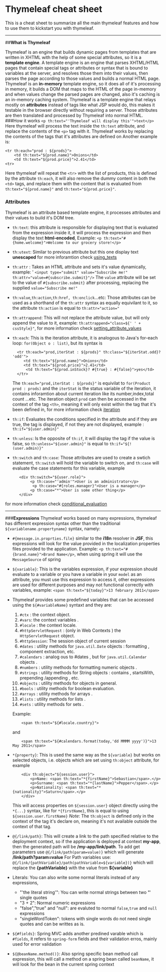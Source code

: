 Thymeleaf cheat sheet
==================
This is a cheat sheet to summarize all the main thymeleaf features and how to use them to kickstart you with thymeleaf.

----------
##**What is Thymeleaf**


Thymeleaf is an engine that builds dynamic pages from templates that are written in XHTML with the help of some special attributes, so it is a **template engine**.
A template engine is an engine that parses XHTML/HTML pages that contain special tags or attributes or syntax that is bound to variables at the server, and resolves those them into their values, then parses the page according to those values and builds a normal HTML page.
Thymeleaf is an **in-memory** template engine, so it does all of it's processing in memory, it builds a DOM that maps to the HTML of the page in-memory and when values change the parsed pages are changed, also it's caching is an in-memory caching system.
Thymeleaf is a template engine that relays mostly on **attributes** instead of tags like what JSP would do, this makes it testable in the browser directly without requiring a server.
Those attributes are then translated and processed by Thymeleaf into normal HTML.
###How it works
`<p th:text="'Thymeleaf will display this'">text</p>`
Here thymeleaf will process the text inside the `th:text` attribute, and replace the contents of the `<p>` tag with it.
Thymeleaf works by replacing the contents of the tags that it's attributes are defined on
Another example is:

    <tr th:each="prod : ${prods}">
	    <td th:text="${prod.name}">Onions</td>
	    <td th:text="${prod.price}">2.41</td>
    <tr>
   Here thymeleaf will repeat the `<tr>` with the list of products, this is defined by the attribute `th:each`, it will also remove the dummy content in both the `<td>` tags, and replace them with the content that is evaluated from `th:text="${prod.name}"` and `th:text="${prod.price}"`.

### **Attributes**
Thymeleaf is an attribute based template engine, it processes attributes and their values to build it's DOM tree.

* `th:text`: this attribute is responsible for displaying text that is evaluated from the expression inside it, it will process the expression and then display the text **html-encoded**, 
Example:
`<p th:text="#{home.welcome}">Welcome to our grocery store!</p>`

* `th:utext`: Similar to previous attribute but this one display text **unescaped** for more inforamtion check [using_texts](http://www.thymeleaf.org/doc/tutorials/2.1/usingthymeleaf.html#using-texts)
* `th:attr` : Takes an HTML attribute and sets it's value dynamically, example: '
`<input type="submit" value="Subscribe me!" th:attr="value=#{subscribe.submit}"/>`
The `value` attribute will be set to the value of `#{subscribe.submit}` after processing, replacing the supplied `value="Subscribe me!"`
* `th:value`,`th:action`,`th:href, th:onclick`...etc: Those attributes can be used as a shorthand of the `th:attr` syntax as equally equivilant to it, so the attribute `th:action` is equal to `th:attr="action="` 
* `th:attrappend`: This will not replace the attribute value, but will only append the value to it, example: `th:attrappend="class=${' ' + cssStyle}"`, for more information check [setting_attribute_values](http://www.thymeleaf.org/doc/tutorials/2.1/usingthymeleaf.html#setting-attribute-values)
* `th:each`: This is the iteration attribute, it is analogous to Java's for-each loop: `for(Object o : list)`, but its syntax is 

        <tr th:each="prod,iterStat : ${prods}" th:class="${iterStat.odd}? 'odd'">
           <td th:text="${prod.name}">Onions</td>
           <td th:text="${prod.price}">2.41</td>
            <td th:text="${prod.inStock}? #{true} : #{false}">yes</td>
        </tr>
    The `th:each="prod,iterStat : ${prods}"` is equivilat to `for(Product prod : prods)` and the `iterStat` is the status variable of the iteration, it contains inforamtion about current iteration like its number,index,total count ...etc. 
    The iteration object `prod` can then be accessed in the context of the tag `<th>`, meaning it will only exist within the tag that it's been defined in, for more information check [iteration](http://www.thymeleaf.org/doc/tutorials/2.1/usingthymeleaf.html#iteration)
* `th:if`: Evaluates the conditions specified in the attribute and if they are true, the tag is displayed, if not they are not displayed, example : `th:if="${user.admin}"`
* `th:unless`: Is the opposite of `th:if`, it will display the tag if the value is false, so `th:unless="${user.admin}"` is equal to `th:if="${!(user.admin)}"`
* `th:switch` and `th:case`: Those attributes are used to create a swtich statement, `th:switch` will hold the variable to switch on, and `th:case` will evaluate the case statements for this variable, example

         <div th:switch="${user.role}">
	          <p th:case="'admin'">User is an administrator</p>
	           <p th:case="#{roles.manager}">User is a manager</p>
	          <p th:case="*">User is some other thing</p>
         </div>
for more information check [conditional_evaluation](http://www.thymeleaf.org/doc/tutorials/2.1/usingthymeleaf.html#conditional-evaluation)
_____________________
###**Expressions**
Thymeleaf works based on many expressions, thymeleaf has different expression syntax other than the traditional `${variablename.propertyname}` syntax, namely:

* `#{message.in.proprties.file}` similar to the **i18n** resolver in **JSF**, this expressions will look for the value provided in the localization properties files provided to the application.
Example: `<p th:text="#{brand.name}">Brand Name</p>`, when using spring it will use the `MessageSource` of spring
* `${variable}`: This is the variables expression, if your expression should evaluate to a variable or you have a variable in your `model` as an attribute, you must use this expression to access it, other expressions are used for different purposes and may not functional correctly with variables, example:
`<span th:text="${today}">13 february 2011</span>`
* Thymeleaf provides some predefined variables that can be accessed using the `${#variableName}` syntaxt and they are:
	1. `#ctx` : the context object.
	2. `#vars`: the context variables .
	3. `#locale` : the context locale.
	4. `#httpServletRequest` : (only in Web Contexts ) the         				`HttpServletRequest` object.
	5. `#httpSession`: The session object of current session
	6. `#dates` : utility methods for `java.util.Date` objects : formatting , component extraction, etc.
	7. `#calendars` : analog ous to #dates , but for `java.util.Calendar` objects .
	8. `#numbers` : utility methods for formatting numeric objects .
	9. `#strings` : utility methods for String objects : contains , startsWith, prepending /appending , etc.
	10. `#objects` : utility methods for objects in general.
	11. `#bools` : utility methods for boolean evaluation.
	12. `#arrays` : utility methods for arrays .
	13. `#lists` : utility methods for lists .
	14. `#sets` : utility methods for sets .

	Example:

          <span th:text="${#locale.country}">
	and 

          <span th:text="${#calendars.format(today,'dd MMMM yyyy')}">13 May 2011</span>
* `*{property}`: This is used the same way as the `${variable}` but works on selected objects, i.e. objects which are set using `th:object` attribute, for example

          <div th:object="${session.user}">
	          <p>Name: <span th:text="*{firstName}">Sebastian</span>.</p>
	          <p>Surname: <span th:text="*{lastName}">Pepper</span>.</p>
	          <p>Nationality: <span th:text="*{nationality}">Saturn</span>.</p>
          </div>
     This will access properties on `${session.user}` object directly using the `*{...}` syntax, like for `*{firstName}`, this is equal to using `${session.user.firstName}`
     *Note*: The `th:object` is defined only in the context of the tag it's declare on, meaning it's not available outside the context of that tag.
* `@{/link/path}`: This will create a link to the path specified relative to the deployment context, so if the application is deployed at context **my-app**, then the generated path will be **/my-app/link/path**.
To add get parameters use `@{/link/path(param=value)}` which will generate **/link/path?param=value**
For Path variables use: `@{/link/{pathVariable}/path(pathVariable=${variable})}`
which will replace the **{pathVariable}** with the value from **${variable}**

*  Literals: You can also write some normal literals instead of any expressions, 
	* "'the literal string'": You can write normal strings between two **''**  single quotes
	*  "3 + 2": Normal numeric expressions
	* "false","true" and "null": are evaluted to normal `false`,`true` and `null` expressions
	* "singleWordToken": tokens with single words do not need single quotes and can be writtes as is.
* `${#fields}`:  Spring MVC adds another predined varable which is `#fields`, it refers to `spring-form`  fields and their validation erros, mainly used for error validation
* `${@beanName.method()}`: Also spring specific bean method call expression, this will call a method on a spring bean called `beanName`, it will look for the bean in the current spring context
